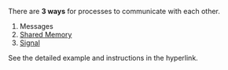 There are **3 ways** for processes to communicate with each other.

1.  Messages
2.  [Shared Memory](sharedMemory/README.md)
3.  [Signal](signal/README.md)

See the detailed example and instructions in the hyperlink.
